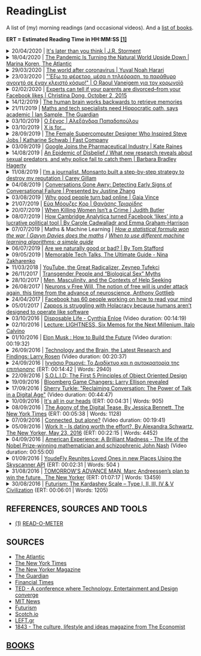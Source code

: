 # ReadingList
A list of (my) morning readings (and occasional videos). And a [list of books](https://github.com/kostasx/Memex/tree/master/BOOKS).

__ERT = Estimated Reading Time in HH:MM:SS [[1]](#read-o-meter)__

<!-- 20.04.2020 -->

<details>
  <summary>20/04/2020 | <a href="https://www.linkedin.com/pulse/its-later-than-you-think-j-r-storment/">It's later than you think | J.R. Storment</a></summary>
  <br/>
  <p><em>Soundtrack of the day: <strong>The Hidden Valley, Peder B. Helland</strong></em></p>

  <br/>
  <blockquote><em>&quot;Do you have them regularly scheduled with your kids? If there’s any lesson to take away from this, it’s to remind others (and myself) not to miss out on the things that matter.&quot;</em></blockquote>

  <br/>
  <blockquote><em>&quot;But I believe in the words of Kahlil Gibran who said, “Work is love made visible.''&quot;</em></blockquote>

  <br/>
  <blockquote><em>&quot;Please ask us about our son’s life and his death. We heal in small bits while talking about it.&quot;</em></blockquote>

</details>

<!-- 18.04.2020 -->

<details>
  <summary>18/04/2020 | <a href="https://www.theatlantic.com/science/archive/2020/04/coronavirus-pandemic-earth-pollution-noise/609316/">The Pandemic Is Turning the Natural World Upside Down | Marina Koren, The Atlantic</a></summary>
  <br/>
  <p><em>Soundtrack of the day: <strong>Peder B. Helland - Flying (Album)</strong></em></p>

  <br/>
  <blockquote><em>&quot;...the response to the pandemic has unwittingly produced some other large-scale, though less conspicuous, effects. In a bittersweet twist, the surreal slowdown of life as we know it has presented researchers with a rare opportunity to study the modern world under some truly bizarre conditions, and they’re scrambling to collect as much data as they can.&quot;</em></blockquote>

  <br/>
  <blockquote><em>&quot;Earth-observing satellites have detected a significant decrease in the concentration of a common air pollutant, nitrogen dioxide, which enters the atmosphere through emissions from cars, trucks, buses, and power plants.&quot;</em></blockquote>

  <br/>
  <blockquote><em>&quot;...a pandemic-related reduction in particulate matter in the atmosphere—the deadliest form of air pollution—likely saved the lives of 4,000 young children and 73,000 elderly adults in China over two months this year.&quot;</em></blockquote>

  <br/>
  <blockquote><em>&quot;“I used to think there weren’t really birds in Wuhan, because you rarely saw them and never heard them. I now know they were just muted and crowded out by the traffic and people,”&quot;</em></blockquote>

  <br/>
  <blockquote><em>&quot;Are the birds chirping more fiercely these days, or am I losing my mind?&quot;</em></blockquote>

  <br/>
  <blockquote><em>&quot;Research has shown that ambient noise from ships and other maritime traffic can increase stress-hormone levels in marine creatures, which can affect their reproductive success. Whales have even shown they can adapt to the din, pausing their singing when cargo ships are near and resuming when they move away.&quot;</em></blockquote>

  <br/>
  <blockquote><em>&quot;Nature is taking a breath when the rest of us are holding ours.&quot;</em></blockquote>

</details>

<!-- 29.03.2020 -->

<details>
  <summary>29/03/2020 | <a href="https://www.ft.com/content/19d90308-6858-11ea-a3c9-1fe6fedcca75">The world after coronavirus | Yuval Noah Harari </a></summary>
  <br/>
  <blockquote><em>&quot;...temporary measures have a nasty habit of outlasting emergencies,&quot;</em></blockquote>
  <br/>
  <blockquote><em>&quot;Even when infections from coronavirus are down to zero, some data-hungry governments could argue they needed to keep the biometric surveillance systems in place because they fear a second wave of coronavirus, or because there is a new Ebola strain evolving in central Africa, or because ...you get the idea.&quot;</em></blockquote>
  <br/>
  <blockquote><em>&quot;A big battle has been raging in recent years over our privacy. The coronavirus crisis could be the battle’s tipping point. For when people are given a choice between privacy and health, they will usually choose health.&quot;</em></blockquote>
  <br/>
  <blockquote><em>&quot;Asking people to choose between privacy and health is, in fact, the very root of the problem. Because this is a false choice. We can and should enjoy both privacy and health.&quot;</em></blockquote>
  <br/>
  <blockquote><em>&quot;A self-motivated and well-informed population is usually far more powerful and effective than a policed, ignorant population.&quot;</em></blockquote>
  <br/>
  <blockquote><em>&quot;A collective paralysis has gripped the international community. There seem to be no adults in the room.&quot;</em></blockquote>
  <br/>
  <blockquote><em>&quot;We must hope that the current epidemic will help humankind realise the acute danger posed by global disunity.&quot;</em></blockquote>
  <br/>
  <blockquote><em>&quot;Humanity needs to make a choice. Will we travel down the route of disunity, or will we adopt the path of global solidarity?&quot;</em></blockquote>
</details>

<!-- 23.03.2020 -->

<details>
  <summary>23/03/2020 | <a href="https://m.lifo.gr/articles/almanac/274595/o-raoyl-vanegkem-gia-ton-koronoio"> "'Εξω το φέρετρο, μέσα η τηλεόραση, το παράθυρο ανοιχτό σε έναν κλειστό κόσμο!" | Ο Raoul Vaneigem για τον κορωνοϊό</a></summary>
  <p><em>Soundtrack of the day: <strong>La Mer, Charles Trenet</strong></em></p>
  <br/>
  <blockquote><em>&quot;Υπάρχουν πάντα περισσότερα χρήματα για τις τράπεζες και όλο και λιγότερα κρεβάτια και νοσηλευτές για τα νοσοκομεία.&quot;</em></blockquote>
  <br/>
  <blockquote><em>&quot;Ο κορωναϊός κατάφερε ακόμη κι άλλα. Παύοντας την βλαβερές συνέπειες της αχαλίνωτης παραγωγής, μειώνει την παγκόσμια ρύπανση, γλύτωνει εκατομμύρια ανθρώπους από έναν προγραμματισμένο θάνατο, η φύση αναπνέει, τα δελφίνια επιστρέφουν στη Σαρδηνία, τα κανάλια της Βενετίας απαλλαγμένα από τον μαζικό τουρισμό ξαναβρίσκουν ένα νερό καθαρό, το χρηματιστήριο καταρρέει. Η Ισπανία αποφασίζει να εθνικοποιήσει ιδιωτικά νοσοκομεία, σαν να ανακαλύπτει εκ νέου την κοινωνική ασφάλιση, σαν να θυμάται το κράτος το κράτος πρόνοιας που κατέστρεψε.&quot;</em></blockquote>
  <br/>
  <blockquote><em>&quot;Το σημαντικό είναι να "ασχοληθούμε εμείς οι ίδιοι με τις υποθέσεις μας" αφήνοντας την κομπιναδόρικη φούσκα να διαλυθεί και να εκραγεί. Ας προσέξουμε να μη μας λείψει η τόλμη και η αυτοπεποίθηση!&quot;</em></blockquote>
</details>

<details>
  <summary>02/02/2020 | <a href="https://qz.com/513392/experts-can-tell-if-your-parents-are-divorced-from-your-facebook-likes/">Experts can tell if your parents are divorced–from your Facebook likes | Christina Dong, October 2, 2015</a></summary>
  <br/>
  <blockquote><em>&quot;You are what you “like” on Facebook, a Stanford professor has found.&quot;</em></blockquote>
  <br/>
  <blockquote><em>&quot;...our most intimate traits can be very easily predicted from a digital footprint, and a very general one as well, such as Facebook “likes.”&quot;</em></blockquote>
  <br/>
  <blockquote><em>&quot;One of our most surprising findings is that we could even predict whether your parents were divorced or not, based on your Facebook likes.&quot;</em></blockquote>
  <br/>
  <blockquote><em>&quot;There are many other intimate traits that are also predictable from your digital footprint: smoking, drinking, taking drugs, sexual orientation, religious and political views and so on.&quot;</em></blockquote>
  <br/>
  <blockquote><em>&quot;The second surprising thing is that such a wide range of digital footprints can be used in predictions—even broad measures, such as the number of your friends, number of your likes, how many times you log in to Facebook, how many tweets you have. Each one of those measures is not a very strong predictor of anything on its own. But if you combine many different variables of this kind, each of them slightly predictive, the computer can get a very good idea of who you are.&quot;</em></blockquote>
  <br/>
  <blockquote><em>&quot;Few Facebook likes are so obviously linked with personality or other traits as to allow a human to use them in forming accurate judgments.&quot;</em></blockquote>
  <br/>
  <blockquote><em>&quot;Computers, however, are very good at combining thousands or millions of subtle pieces of information to arrive at accurate predictions. We humans, with our limited ability to simultaneously process more than a few facts at a time, are rather bad at it.&quot;</em></blockquote>
  <br/>
  <blockquote><em>&quot;I think that, in a way, Facebook and other social media might be conveying information that is closer to our true selves than what we reveal in a face-to-face interaction.&quot;</em></blockquote>
  <br/>
  <blockquote><em>&quot;It’s rather easy for people to misrepresent themselves in, say, a half-hour-long interview or on a first date. It’s much more difficult to monitor your appearances and opinions in years of your Facebook history.&quot;</em></blockquote>
</details>

<details>
  <summary>14/12/2019 | <a href="https://www.sciencedaily.com/releases/2019/01/190114082844.htm">The human brain works backwards to retrieve memories</a></summary>
  <br/>
  <blockquote><em>&quot;Memory is a reconstructive process, biased by personal knowledge and world views -- sometimes we even remember events that never actually happened.&quot;</em></blockquote>
  <br/>
  <blockquote><em>&quot;Although our memories seem to appear in our 'internal eye' as vivid images, they are not simple snapshots from the past, but reconstructed and biased representations.&quot;</em></blockquote>
  <br/>
  <blockquote><em>&quot;If our memories prioritise conceptual information*, this also has consequences for how our memories change when we repeatedly retrieve them, adds Linde Domingo. It suggests they will become more abstract and gist-like with each retrieval.&quot;</em></blockquote>
</details>

<details>
  <summary>21/11/2019 | <a href="https://www.theguardian.com/science/2019/aug/16/mathematicians-need-doctor-style-hippocratic-oath-says-academic-hannah-fry">Maths and tech specialists need Hippocratic oath, says academic | Ian Sample, The Guardian</a></summary>
  <br/>
  <blockquote><em>&quot;We’ve got all these tech companies filled with very young, very inexperienced, often white boys who have lived in maths departments and computer science departments. They have never been asked to think about ethics, they have never been asked to consider how other people’s perspectives of life might be different to theirs, and ultimately these are the people who are designing the future for all of us.&quot;</em></blockquote>
</details>

<details>
  <summary>03/10/2019 | <a href="http://www.sarantakos.com/kibwtos/mazi/papadop_ksenos.htm">Ο ξένος | Αλεξάνδρα Παπαδοπούλου</a></summary>
  <br/>
  <blockquote><em>&quot;Κατόπιν, ήλθαν τα γράμματά του, αι εφημερίδες του, και οι επαρχιώται, μαζευμένοι εις το ταχυδρομείον, όπως μαζεύονται για να διαβάσουν τους φακέλους, διότι ο Τούρκος ταχυδρόμος δεν ξεύρει να διαβάσει ούτε ελληνικά, ούτε γαλλικά, έβγαλαν από τα γραμματόσημα διάφορα συμπεράσματα και ένας μάλιστα πρότεινε (όπως εγίνετο δι’ όλους τους ξένους) ν’ ανοίξουν κανένα γράμμα του γιατρού και οι άλλοι απεφάνθησαν «ότι δεν είναι καιρός ακόμη».&quot;</em></blockquote>
  <br>
  <blockquote><em>&quot;«Εγώ εύχομαι να γλιτώσεις γρήγορα από την επαρχίαν και να συνάξεις αρκετά χρήματα, να εξακολουθήσουμε τας σπουδάς μας εις την Ευρώπην.<br>Υ.Γ. Όπως σου είπα, δυσπίστει προς τους επαρχιώτας.»&quot;</em></blockquote>
  <br>
  <blockquote><em>&quot;Ο γιατρός, ο οποίος εσυλλογίζετο με πόσον ολίγα πράγματα κερδίζεται η δημοτικότης, τώρα συλλογίζεται πως με πολύ ολιγότερα κερδίζεται η αντιδημοτικότης.&quot;</em></blockquote>
  <br>
  <a href="ARCHIVE/Ο Ξένος.txt">Local copy</a>
</details>

<details>
  <summary>03/10/2019 | <a href="https://publicdomainreview.org/collections/x-is-for/">X is for…</a></summary>
</details>

<details>
  <summary>28/09/2019 | <a href="https://www.fastcompany.com/90151279/the-woman-supercomputer-designer-who-inspired-steve-jobs">The Female Supercomputer Designer Who Inspired Steve Jobs | Katharine Schwab | Fast Company </a></summary>
  <br/>
  <blockquote><em>&quot;“I grew up in a household that was ‘form follows function,‘” Thiel says. “Basically design had to be functional and it had to express its function. And this was 1 of the 10 commandments in our household.”&quot;</em></blockquote>
</details>

<details>
  <summary>03/09/2019 | <a href="https://thevaccinereaction.org/2019/08/google-joins-the-pharmaceutical-industry/">Google Joins the Pharmaceutical Industry | Kate Raines</a></summary>
  <br/>
  <blockquote><em>&quot;In some cases, no matter how specific a search question is, or how it is worded and re-worded, the search results stubbornly return the same tired but mainstream medical authority-approved results.&quot;</em></blockquote>
  <br/>
  <blockquote><em>&quot;Teasing out the infiltration of the pharmaceutical industry into Google, it seems that Alphabet is not just delivering an approved narrative, but Google’s message too.&quot;</em></blockquote>
</details>

<details>
  <summary>14/08/2019 | <a href="https://www.theatlantic.com/magazine/archive/2019/08/an-epidemic-of-disbelief/592807/">An Epidemic of Disbelief / What new research reveals about sexual predators, and why police fail to catch them | Barbara Bradley Hagerty </a></summary>
  <br/>
  <blockquote><em>&quot;The deeper problem is a criminal-justice system in which police officers continue to reflexively disbelieve women who say they’ve been raped—even in this age of the #MeToo movement, and even when DNA testing can confirm many allegations.&quot;</em></blockquote>
  <br/>
  <blockquote><em>&quot;Each year, roughly 125,000 rapes are reported across the United States. [...] But in 49 out of every 50 rape cases, the alleged assailant goes free—often, we now know, to assault again. Which means that rape—more than murder, more than robbery or assault—is by far the easiest violent crime to get away with.&quot;</em></blockquote>
  <br/>
  <blockquote><em>&quot;If a victim couldn’t come to police headquarters on the detective’s timetable—because she couldn’t find transportation or child care or get time off from work—she was labeled “uncooperative.” The case was closed.&quot;</em></blockquote>
  <br/>
  <blockquote><em>&quot;For more than a decade, Liz Garcia had wondered whether her rapist would return to kill her and her daughters, as he’d promised. She suffered panic attacks, sometimes five a day. She avoided answering the door. She showered with the curtain open. She left the light on all night. She slept on the couch, with her back to the wall. “I had knives under my pillows. I hid knives all over the house,” she told me.&quot;</em></blockquote>
  <br/>
  <blockquote><em>&quot;Most rapes, of course, are not committed by strangers. Eighty percent of the time, the rapist is someone a woman knows—they met at a party or a bar; he’s her colleague, friend, mentor, coach.&quot;</em></blockquote>
  <br/>
  <blockquote><em>&quot;This is the question that haunts every advocate, researcher, and enlightened detective or prosecutor I spoke with: How many rapes could have been prevented if the police had believed the first victim, launched a thorough investigation, and caught the rapist? How many women would have been spared a brutal assault?&quot;</em></blockquote>
  <br/>
  <blockquote><em>&quot;Why would officials decide not to pursue these cases? Campbell and Lovell point to the same factor: law enforcement’s abiding skepticism of women who report being raped.&quot;</em></blockquote>
  <br/>
  <blockquote><em>&quot;“We heard over and over detectives use the term righteous victim,” she told me. A woman who didn’t know her assailant, who fought back, who has a clean record and hadn’t been drinking or offering sex for money or drugs—that woman will be taken seriously. Spohn recalled a typical comment: “ ‘If I had a righteous victim, I would do all that I could to make sure that the suspect was arrested. But most of my victims don’t look like that.’ ”&quot;</em></blockquote>
</details>

<details>
  <summary>11/08/2019 | <a href="https://www.theguardian.com/commentisfree/2019/aug/08/monsanto-roundup-journalist-documents">I’m a journalist. Monsanto built a step-by-step strategy to destroy my reputation | Carey Gillam</a></summary>
  <br/>
  <blockquote><em>&quot;...when I recently received close to 50 pages of internal Monsanto communications about the company’s plans to target me and my reputation, I was shocked.&quot;</em></blockquote>
</details>

<details>
  <summary>04/08/2019 | <a href="https://vimeo.com/285803564"> Conversations Gone Awry: Detecting Early Signs of Conversational Failure | Presented by Justine Zhang  </a></summary>
  <p>Duration: 25:17</p>
  <p>
    <a href="http://www.cs.cornell.edu/~cristian/Conversations_gone_awry_files/awry_talk_acl2018.pdf"><strong>Slides</strong></a>
  </p>
  <br/>
  <blockquote><em>&quot;So, in some sense, being polite at the start of a conversation, gains significance in terms of how that conversation eventually ends up.&quot;</em></blockquote>
</details>

<details>
  <summary>03/08/2019 | <a href="https://mosaicscience.com/story/why-good-people-turn-bad-online-science-trolls-abuse/">Why good people turn bad online | Gaia Vince</a></summary>
  <br/>
  <blockquote><em>&quot;
  The constant barrage of abuse, including death threats and threats of sexual violence, is silencing people, pushing them off online platforms and further reducing the diversity of online voices and opinion. [...] instead of embracing a massive extension of our social circles online, we seem to be reverting to tribalism and conflict.
  &quot;</em></blockquote>
  <br>
  <blockquote><em>&quot;
  "There is a lot of evidence that cooperation is a central feature of human evolution," says [David] Rand [Associate Professor of Management Science & Brain and Cognitive Sciences at MIT]. Individuals benefit, and are more likely to survive, by cooperating with the group. And being allowed to stay in the group and benefit from it is reliant on our reputation for behaving cooperatively.
  &quot;</em></blockquote>
  <br>
  <blockquote><em>&quot;
  Rather than work out every time whether it’s in our long-term interests to be nice, it’s more efficient and less effort to have the basic rule: be nice to other people. That’s why our unthinking response in the experiment is a generous one.
  &quot;</em></blockquote>
  <br>
  <blockquote><em>&quot;
  "Content that triggers outrage and that expresses outrage is much more likely to be shared," Crockett says. What we’ve created online is "an ecosystem that selects for the most outrageous content, paired with a platform where it’s easier than ever before to express outrage".
  &quot;</em></blockquote>
  <br>
  <blockquote><em>&quot;"Our hypothesis is that the design of these platforms could make expressing outrage into a habit, and a habit is something that’s done without regard to its consequences – it’s insensitive to what happens next, it’s just a blind response to a stimulus," [Molly] Crockett [Assistant Professor of Psychology, Cambridge University] explains.<br>"I think it’s worth having a conversation as a society as to whether we want our morality to be under the control of algorithms whose purpose is to make money for giant tech companies," she adds.
  &quot;</em></blockquote>
  <br>
  <blockquote><em>&quot;
  On the upside, the lower costs of expressing outrage online have allowed marginalised, less-empowered groups to promote causes that have traditionally been harder to advance.
  &quot;</em></blockquote>
  <br>
  <blockquote><em>&quot;
  As Danescu-Niculescu-Mizil points out, we’ve had thousands of years to hone our person-to-person interactions, but only 20 years of social media. "Offline, we have all these cues from facial expressions to body language to pitch… whereas online we discuss things only through text. I think we shouldn’t be surprised that we’re having so much difficulty in finding the right way to discuss and cooperate online."
  &quot;</em></blockquote>
  <br>
</details>

<details>
  <summary>21/07/2019 | <a href="https://www.facebook.com/triaridis/posts/10157571793193559?__tn__=K-R">Εύα Μόουζες Κορ | Θανάσης Τριαρίδης</a></summary>
  <br/>
  <blockquote><em>&quot;Σε ένα αδιανόητο παιχνίδι του πεπρωμένου η Εύα Μόουζες-Κορ άφησε την περασμένη Πέμπτη την τελευταία της πνοή μέσα στο Αουσβιτς, περιηγώντας ανθρώπους στους χώρους του Εργαστηρίου Πειραμάτων, εκεί όπου μαρτύρησε πριν από 75 χρόνια, στον πιο σκοτεινό και ανυπόφορο βυθό της ανθρώπινης κατάστασης. Και πέθανε μιλώντας για αυτήν την ανάγκη που κυριολεκτικά σπάραξε την ύστερη ζωή της: την ανάγκη να συγχωρήσουμε για να επιζήσουμε.&quot;</em></blockquote>
  <br>
  <a href="ARCHIVE/ΕΥΑ ΜΟΟΥΖΕΣ ΚΟΡ.md">Local copy</a>
</details>

<details>
  <summary>20/07/2019 | <a href="https://www.nytimes.com/2019/07/10/opinion/judith-butler-gender.html">When Killing Women Isn’t a Crime | Judith Butler</a></summary>
  <br/>
  <blockquote><em>&quot;...violence against women, in its many forms, is a global tragedy.&quot;</em></blockquote>
  <br/>
  <blockquote><em>&quot;Collectives are formed through a realization of a common social condition and a social bond, one that recognizes that what is happening to one life, whether it is violence, debt or subjection to patriarchal authority, is also happening for others. And though they may happen in different ways, the patterns are there, and so also are the grounds for solidarity.&quot;</em></blockquote>
  <br/>
  <blockquote><em>&quot;...lives are renewed in the company of others. Those relations are what sustain us and, as such, deserve our collective attention and commitment.&quot;</em></blockquote>
</details>

<details>
  <summary>08/07/2019 | <a href="https://www.theguardian.com/technology/2018/mar/17/facebook-cambridge-analytica-kogan-data-algorithm">How Cambridge Analytica turned Facebook ‘likes’ into a lucrative political tool | By Carole Cadwalladr and Emma Graham-Harrison</a></summary>
  <p><em>Soundtrack of the day: <strong>Pearl Jam</strong></em></p>
  <br/>
  <blockquote><em>&quot;A few dozen “likes” can give a strong prediction of which party a user will vote for, reveal their gender and whether their partner is likely to be a man or woman, provide powerful clues about whether their parents stayed together throughout their childhood and predict their vulnerability to substance abuse. And it can do all this without an need for delving into personal messages, posts, status updates, photos or all the other information Facebook holds.&quot;</em></blockquote>
  <br/>
  <blockquote><em>&quot;But five years ago psychology researchers showed that far more complex traits could be deduced from patterns invisible to a human observer scanning through profiles. Just a few apparently random “likes” could form the basis for disturbingly complex character assessments.&quot;</em></blockquote>
  <br/>
  <blockquote><em>&quot;The predictability of individual attributes from digital records of behaviour may have considerable negative implications, because it can easily be applied to large numbers of people without their individual consent and without them noticing,&quot;</em></blockquote>
  <br/>
  <blockquote><em>&quot;Commercial companies, governmental institutions, or even your Facebook friends could use software to infer attributes such as intelligence, sexual orientation or political views that an individual may not have intended to share.&quot;</em></blockquote>
</details>

<details>
  <summary>07/07/2019 | Maths & Machine Learning | <em><a href="https://www.theguardian.com/world/2006/jul/20/secondworldwar.tvandradio">How a statistical formula won the war | Gavyn Davies does the maths</a></em> / <em><a href="https://www.freecodecamp.org/news/when-to-use-different-machine-learning-algorithms-a-simple-guide-ba615b19fb3b/">When to use different machine learning algorithms: a simple guide</a></em></summary>
  <ul>
    <li>
      <p><a href="https://www.theguardian.com/world/2006/jul/20/secondworldwar.tvandradio">How a statistical formula won the war | Gavyn Davies does the maths</a></p>
      <p><a href="ARCHIVE/How a statistical formula won the war.txt">Local Copy</a></p>
      <p><blockquote><em>&quot;It is the story of how a simple statistical formula successfully estimated the number of tanks the enemy was producing, at a time when this could not be directly observed by the allied spy network.&quot;</em></blockquote></p>
      <p><blockquote><em>&quot;The statisticians had one key piece of information, which was the serial numbers on captured mark V tanks. The statisticians believed that the Germans, being Germans, had logically numbered their tanks in the order in which they were produced. And this deduction turned out to be right. It was enough to enable them to make an estimate of the total number of tanks that had been produced up to any given moment.&quot;</em></blockquote></p>
      <p><blockquote><em>&quot;[T]the statisticians reckoned that a good estimator of the number of tanks would probably be provided by the simple equation (M-1)(S+1)/S. [...] By using this formula, statisticians reportedly estimated that the Germans produced 246 tanks per month between June 1940 and September 1942.&quot;</em></blockquote></p>
      <p><blockquote><em>&quot;By using this formula, statisticians reportedly estimated that the Germans produced 246 tanks per month between June 1940 and September 1942. At that time, standard intelligence estimates had believed the number was far, far higher, at around 1,400. After the war, the allies captured German production records, showing that the true number of tanks produced in those three years was 245 per month, almost exactly what the statisticians had calculated, and less than one fifth of what standard intelligence had thought likely.&quot;</em></blockquote></p>
      <p></p>
    </li>
    <li><a href="https://www.freecodecamp.org/news/when-to-use-different-machine-learning-algorithms-a-simple-guide-ba615b19fb3b/">When to use different machine learning algorithms: a simple guide</a></li>
  </ul>
</details>

<details>
  <summary>06/07/2019 | <a href="http://www.bbc.com/future/story/20130114-are-we-naturally-good-or-bad">Are we naturally good or bad? | By Tom Stafford</a></summary>
  <br/>
  <blockquote><em>&quot;tightly bound into the nature of our developing minds is the ability to make sense of the world in terms of motivations, and a basic instinct to prefer friendly intentions over malicious ones. It is on this foundation that adult morality is built.&quot;</em></blockquote>
  <br>
  <a href="ARCHIVE/Are we naturally good or bad.txt">Local copy</a>
</details>

<details>
  <summary>09/05/2019 | <a href="https://testandcode.com/71">Memorable Tech Talks, The Ultimate Guide - Nina Zakharenko</a></summary>

  <br/>
  <blockquote>"Getting started with tech talks: start with lightning talks, preferably at local meetups."</blockquote>

  <br/>
  <blockquote>"Practice your talks beforehand, preferably with some audience (friends, colleagues). "</blockquote>

  <br/>
  <blockquote>"The time it takes to practice a presentation, will always be off from the real thing. Keep this in time."</blockquote>

  <br/>
  <blockquote>"Add timing to your slides. For example, you can write a note 'half time' in the middle of the slides, so that when you reach that slide you know whether you need to slow down or speed up if you are off the clock. Try placing time stamps on several slides."</blockquote>

  <br/>
  <blockquote>"Use a countdown timer"</blockquote>

  <br/>
  <blockquote>"Don't stand still! (Audience comment on Brian: "I like that you are walking around!")"</blockquote>

  <br/>
  <blockquote>"Read books and watch talks about public speaking"</blockquote>

  <br/>
  <blockquote>"A little bit of silence/pause in the talk is helpful for both you and the audience"
    (it also adds a little bit of drama: what are you going to talk next?)"
    Take a pause, drink some water or coffee if you feel a bit embarrassed."</blockquote>

  <br/>
  <blockquote>"Have anything prerecorded or in slide format in case live coding/demos break or stop working. Live demos without a backup plan is not good."</blockquote>

  <br/>
  <blockquote>"Nina's approach for learning and teaching deep tech concepts: take a concept that seems to be out of reach for beginners, breaking it down to the most digestible chunks and then building your talk based on them."</blockquote>

  <p><a href="https://medium.com/@nnja/the-ultimate-guide-to-memorable-tech-talks-e7c350778d4b">Read more: The Ultimate Guide to Memorable Talks</a></p>

  <p><a href="https://twitter.com/nnja">Nina @ Twitter</a></p>

  <p><a href="https://github.com/nnja">Nina @ GitHub</a></p>
</details>

<details>
  <summary>11/03/2018 | <a href="https://www.nytimes.com/2018/03/10/opinion/sunday/youtube-politics-radical.html">YouTube, the Great Radicalizer, Zeynep Tufekci</a></summary>

  <blockquote>
  <p><em>&quot;In effect, YouTube has created a restaurant that serves us increasingly sugary, fatty foods, loading up our plates as soon as we are finished with the last meal. Over time, our tastes adjust, and we seek even more sugary, fatty foods, which the restaurant dutifully provides. When confronted about this by the health department and concerned citizens, the restaurant managers reply that they are merely serving us what we want.&quot;</em></p>
  </blockquote>
</details>

<details>
  <summary>26/11/2017 | <a href="https://medium.com/@juliaserano/transgender-people-and-biological-sex-myths-c2a9bcdb4f4a?subid=22884542">Transgender People and “Biological Sex” Myths</a></summary>

  <p><em>Soundtrack of the day: <strong><a href="https://www.last.fm/music/Andr%C3%A9+Rieu/Fiesta/Fascination">Andre Rieu - Fascination</a></strong></em></p>

  <blockquote>
  <p><em>&quot;Sex is multifaceted, variable, and somewhat malleable.&quot;</em></p>
  </blockquote>

  <blockquote>
  <p><em>&quot;While some biologists in the past have forwarded strict “nature” arguments, contemporary biologists acknowledge that most (if not all) human traits arise due to complex interactions between numerous biological factors (both shared biology and individual biological differences) and environment (both shared culture and individual experiences) to create a broad spectrum of outcomes.&quot;</em></p>
  </blockquote>

  <blockquote>
  <p><em>&quot;So in other words, we can say that biological sex differences exist, and also that our understanding of sex is socially constructed — these are not contradictory statements at all.&quot;</em></p>
  </blockquote>

  <blockquote>
  <p><em>&quot;Feminism is a movement to end sexism. Trans women face sexism. Ergo, trans women have a stake in feminism.&quot;</em></p>
  </blockquote>
</details>

<details>
  <summary>28/10/2017 | <a href="http://www2.clarku.edu/faculty/addis/menscoping/files/addis_mahalik_2003.pdf">Men, Masculinity, and the Contexts of Help Seeking</a></summary>
  <p>By Michael E. Addis / James R. Mahalik / Clark University Boston College</p>

  <blockquote>
    <p><em>&quot;A man is least likely to seek help for problems that he sees as unusual, especially when he also perceives them as central to his identity. He is also unlikely to seek help if groups of men who are important to him endorse norms of self-reliance or other norms that suggest his problem is non-normative. Finally, help seeking is less likely to the degree that a man calculates that rejection from an important social group, as well as his view of himself as deviant, are costs too great to risk in relation to the help he might receive. This is especially true if he feels he will sacrifice his autonomy by seeking help.&quot;</em></p>
  </blockquote>

  <blockquote>
    <p><em>&quot;There is little doubt that traditional helping services are underutilized by many men experiencing a wide range of problems in living. It is also likely that a variety of masculinity ideologies, norms, and gender roles play a part in discouraging men’s help seeking.&quot;</em></p>
  </blockquote>
</details>

<details>
  <summary>26/08/2017 | <a href="https://www.1843magazine.com/content/ideas/neurons-v-free-will">Neurons v Free Will, The notion of free will is under attack again, this time from the advance of neuroscience, Anthony Gottlieb</a></summary>
  <p><em>Soundtrack of the day: <strong><a href="http://ambientradio.org">AmbientRadio</a></strong></em></p>

  <blockquote>
    <p><em>&quot;[T]here is a growing realisation among some neuroscientists that looking at flickers of activity inside our heads can be a misleading way to see how our minds work.&quot;</em></p>
  </blockquote>

  <blockquote>
    <p><em>&quot;A team of psychologists at MIT and the University of California at San Diego, who were puzzled by the suspiciously definitive results of many brain-scan studies on these topics, asked the authors of 55 such papers how they had analysed their data. The team reported in 2009 that over half the studies used faulty methods that were guaranteed to shift the results in favour of the correlations they had been looking for between mental activity and blips in parts of the brain.&quot;</em></p>
  </blockquote>

  <blockquote>
    <p><em><strong>It’s worth bearing this in mind the next time you read about a brain-scan study which purportedly reveals how and why we do what we do.</strong></em></p>
  </blockquote>

  <blockquote>
    <p><em>&quot;For Epicurus, tranquillity was the ultimate delight. That is why the real Epicurus – in contrast to the crude sybarite invented by his detractors – denounced the rapidly rotting fruits of dissipation and excess. The constant pursuit of intense pleasures will in fact backfire, according to Epicurus, because it leads to the psychological hell of enslavement to unsatisfiable appetites. The would-be hedonist must take care to ensure that the pain of overreaching desire does not ruin his peace of mind and thereby defeat his original aim of securing a balance of pleasure over pain.&quot;</em></p>
  </blockquote>

  <blockquote>
    <p><em>&quot;A good Platonist would rather contemplate the perfect meal than eat it.&quot;</em></p>
  </blockquote>

  <p><a href="https://www.1843magazine.com/story/a-practitioners-guide-to-hedonism">A practitioner’s guide to hedonism, Anthony Gottlieb</a></p>
</details>

<details>
  <summary>24/04/2017 | <a href="https://www.theguardian.com/technology/2017/apr/19/facebook-mind-reading-technology-f8">Facebook has 60 people working on how to read your mind</a></summary>
  <p>(ERT: 00:05:15 | Words: 1052)</p>
</details>

<details>
  <summary>05/01/2017 | <a href="http://qz.com/849980/zappos-is-struggling-with-holacracy-because-humans-arent-designed-to-operate-like-software/">Zappos is struggling with Holacracy because humans aren’t designed to operate like software</a></summary>
</details>

<details>
  <summary>03/10/2016 | <a href="https://vimeo.com/84972560">Disposable Life - Cynthia Enloe</a> (Video duration: 00:14:19)</summary>

  <blockquote>
    <p><em>&quot;We could always turn into the disposers. We could be the disposable, but we can also be the disposers. And for that we have to really think hard about Arendt's warnings to all of us. And the warning, I think, Arendt, offers us, a timely one, is that you become a disposer if you begin to look at photographs of people and you just see masses without any stories, or any names. You become a disposer, if you begin to talk about people as categories. You become a disposer when you can no longer tolerate complexity. And that means individual people's lives.&quot;</em></p>
  </blockquote>
</details>

<details>
  <summary>02/10/2016 | <a href="https://web.stanford.edu/~protass/files/Calvino_Six%20Memos%20for%20the%20Next%20Millenium.pdf">Lecture: LIGHTNESS, Six Memos for the Next Millenium, Italo Calvino</a></summary>

  <p><em>Soundtrack of the day: <strong>The Zero Theorem (Music From the Motion Picture), By George Fenton</strong></em></p>

  <blockquote>
    <p><em>&quot;Today every branch of science seems intent on demonstrating that the world is supported by the most minute entities, such as the messages of DNA, the impulses of neurons, and quarks, and neutrinos wandering through space since the beginning of time...&quot;</em></p>
  </blockquote>

  <blockquote>
    <p><em>&quot;Lucretius' chief concern is to prevent the weight of matter from crushing us. Even while laying down the rigorous mechanical laws that determine every event, he feels the need to allow atoms to make unpredictable deviations from the straight line, thereby ensuring freedom both to atoms and to human beings.&quot;</em></p>
  </blockquote>

  <blockquote>
    <p><em>&quot;Were I to choose an auspicious image for the new millennium, I would choose this one: The sudden agile leap of the poet-philosopher who raises himself above the weight of the world, showing that with all his gravity he has the secret of lightness, and that what many consider to be the vitality of the times--noisy, aggressive, revving and roaring--belongs to the realm of death, like a cemetery for rusty, old cars.&quot;</em></p>
  </blockquote>
</details>

<details>

  <summary>01/10/2016 | <a href="https://www.youtube.com/watch?v=tnBQmEqBCY0">Elon Musk : How to Build the Future</a> (Video duration: 00:19:32)
  </summary>

  <p><em>Soundtrack of the day: <strong>Brian Eno</strong></em></p>

  <blockquote>
  <p><em>&quot;Entropy is not on your side.&quot;</em></p>
  </blockquote>
</details>

<details>
  <summary>26/09/2016 | <a href="https://www.youtube.com/watch?v=n0OqA0pmAag">Technology and the Brain, the Latest Research and Findings: Larry Rosen</a> (Video duration: 00:20:37)</summary>
  <blockquote>
  <p><em>Visiting 1 website, just once in the 15 minutes, led to worst grades. Can you guess what website? Facebook.&quot;</em></p>
  </blockquote>
  <blockquote>
  <p><em>&quot;How can you be working when part of your brain, 25 seconds before, is already getting excited about switching to Facebook, a video or games?&quot;</em></p>
  </blockquote>
</details>

<details>
  <summary>24/09/2016 | <a href="https://left.gr/news/ignasio-ramone-diadiktyo-kai-i-aytokratoria-tis-epitirisis">Ιγνάσιο Ραμονέ: Το Διαδίκτυο και η αυτοκρατορία της επιτήρησης</a> (ERT: 00:14:42 | Words: 2940)</summary>
  <p><em>Soundtrack of the day: <a href="https://www.youtube.com/watch?v=PxucQe-3gMY">Across the Universe</a></em></p>
  <blockquote>
  <p><em>&quot;Το σημερινό σύστημα μας κάνει όχι μόνο να είμαστε υπό επιτήρηση, αλλά και να παρακολουθούμε κι εμείς τους άλλους. Αυτό είναι η διαστροφή του συστήματος. [...] Δεν είναι εύκολο να αντιληφθείς ότι εσύ ο ίδιος συνεισφέρεις στην παρακολούθησή σου.&quot;</em></p>
  </blockquote>
  <blockquote>
  <p><em>&quot;El sistema hoy de hace nosotros, ya no sólo personas vigiladas, sino que quiere que nosotros mismos seamos vigilantes. Esto es una perversión del sistema. [...] &quot;</em></p>
  </blockquote>
  <blockquote>
  <p><em>&quot;H επιτήρηση ήδη δεν είναι όπως πριν. Τώρα πια δεν είναι ανάγκη να βάλεις κοριό σε τηλέφωνα. Εγώ ο ίδιος αγόρασα το iPhone μου, τον υπολογιστή μου και το iPad μου. Για να μας επιτηρεί κάποιος, αρκούν αυτές οι συσκευές και όσα κάνουμε με αυτές, οι οποίες μετατρέπονται έτσι σε βραχιόλι παρακολούθησης. <strong>Δεν είναι εύκολο να αντιληφθείς ότι εσύ ο ίδιος συνεισφέρεις στην παρακολούθησή σου.</strong>&quot;</em></p>
  </blockquote>
  <blockquote>
  <p><em>&quot;La vigilancia ya no es como antes. Hoy ya no es necesario pinchar teléfonos porque yo mismo me he comprado mi iPhone, mi ordenador o mi iPad. Basta con vigilar, y se puede hacer a distancia, lo que hago con estos aparatos, que se convierten en una especie de pulsera de seguimiento. No es fácil tomar conciencia de que tú mismo estás contribuyendo a tu propia vigilancia.&quot;</em></p>
  </blockquote>
  <p><a href="http://www.publico.es/internacional/ignacio-ramonet-entrevista-imperio-vigilancia.html">Original article</a></p>
</details>

<details>
  <summary>22/09/2016 | <a href="https://scotch.io/bar-talk/s-o-l-i-d-the-first-five-principles-of-object-oriented-design">S.O.L.I.D: The First 5 Principles of Object Oriented Design</a></summary>
  <p><em>Soundtrack of the day: Frédéric Chopin</em></p>
</details>

<details>
  <summary>19/09/2016 | <a href="https://www.youtube.com/watch?v=mB2V0BXH608">Bloomberg Game Changers: Larry Ellison revealed</a>
  </summary>
  <p>(Video duration: 00:25:06)</p>

  <blockquote>
    <p><em>&quot;Ellison sold his database to the CIA, his first customer. He called the new software Oracle version 2. There was no version 1, because everyone thought... well no one buys version 1, it's buggy. So we started with version 2.&quot;</em></p>
  </blockquote>
</details>

<details>
  <summary>17/09/2016 | <a href="https://www.youtube.com/watch?v=DyvJ6mqfJ6o">Sherry Turkle: &quot;Reclaiming Conversation: The Power of Talk in a Digital Age&quot;</a> (Video duration: 00:44:47)</summary>
  <p><em>Soundtrack of the day: <a href="http://no-fate.net/">Andreas Loesch, Endure, from the album: 'The Phoboslab Works'</a></em></p>
  <blockquote>
  <p><em>&quot;Digital communication, has gotten us accustomed to the edited life, we've got to reconsider that the unedited life is also worth living.&quot;</em></p>
  </blockquote>
  <blockquote>
  <p><em>&quot;Conversation, like life, has silences. It has boring bits. And it's often in the moments when we stumble, and we hesitate, and we fall silent, and we're not so perfect, that we reveal ourself to each other.&quot;</em></p>
  </blockquote>
  <blockquote>
  <p><em>&quot;The capacity for solitude, is closely linked to the capacity for relationship.&quot;</em></p>
  </blockquote>
  <blockquote>
  <p><em>&quot;Remember that the presence of a device [in a conversation] already signals your attention is divided.&quot;</em></p>
  </blockquote>
</details>

<details>
  <summary>10/09/2016 | <a href="http://news.mit.edu/2016/all-in-our-heads-marika-landau-wells-0223">It's all in our heads</a> (ERT: 00:04:31 | Words: 905)</summary>
  <blockquote>
  <p>Political science PhD student Marika Landau-Wells is using psychology and neuroscience to better understand political behavior.</p>
  </blockquote>
</details>

<details>
  <summary>08/09/2016 | <a href="http://www.nytimes.com/2016/07/10/fashion/dating-text-messages-breadcrumbing.html">The Agony of the Digital Tease, By Jessica Bennett, The New York Times</a> (ERT: 00:05:38 | Words: 1128)</summary>
  <p><em>Soundtrack of the day: Το Μινόρε της Αυγής</em></p>
  <blockquote>
  <p>For anyone who’s ever dated, or maintained any kind of relationship, in the digital age, you have probably known a breadcrumber. They communicate via sporadic noncommittal, but repeated messages — or breadcrumbs — that are just enough to keep you wondering but not enough to seal the deal (whatever that deal may be).</p>
  </blockquote>
</details>

<details>
  <summary>07/09/2016 | <a href="http://www.ted.com/talks/sherry_turkle_alone_together">Connected, but alone?</a> (Video duration: 00:19:41)</summary>
  <p><em>Soundtrack of the day: The Zero Theorem Original Soundtrack, George Fenton</em></p>
  <blockquote>
  <p>Over the past 15 years, I've studied technologies of mobile communication and I've interviewed hundreds and hundreds of people, young and old, about their plugged in lives. And what I've found is that our little devices, those little devices in our pockets, are so psychologically powerful that they don't only change what we do, they change who we are.</p>
  </blockquote>
  <blockquote>
  <p>And I believe it's because technology appeals to us most where we are most vulnerable. And we are vulnerable. We're lonely, but we're afraid of intimacy. And so from social networks to sociable robots, we're designing technologies that will give us the illusion of companionship without the demands of friendship. We turn to technology to help us feel connected in ways we can comfortably control. But we're not so comfortable. We are not so much in control.</p>
  </blockquote>
  <p><a href="http://www.newyorker.com/magazine/2013/11/25/the-love-app">The Love App: Romance in the world’s most wired city, By Lauren Collins, The New Yorker</a> (ERT: 00:30:54 | Words: 6182)</p>
  <blockquote>
  <p>V.C.N.C., a startup based in Seoul, has created an app for couples like Jimin and Yundi. It’s called Between, “a beautiful space where you can share all your moments only with the one that matters.” It provides a private system by which couples exchange voice and text messages, share photo albums, and post notes on a memo board.</p>
  </blockquote>
</details>

<details>
  <summary>05/09/2016 | <a href="http://www.newyorker.com/magazine/2016/05/23/why-dating-is-drudgery">Work It - Is dating worth the effort?, By Alexandra Schwartz, The New Yorker, May 23, 2016</a> (ERT: 00:22:15 | Words: 4452)</summary>
  <p><em>Soundtrack of the day: <a href="http://www.mogwai.co.uk/music/les-revenants/">MOGWAI - Les Revenants</a></em></p>
  <blockquote>
  <p>&quot;Reading [Moira] Weigel’s “Labor of Love, [The Invention of Dating]” you can get the sense that women are now pinballing among the worst of all the dating systems that have come before. Like the shopgirls of the twenties, Weigel says, we turn ourselves into commodities, typing up dating-site profiles as if they were product descriptions, placing orders on one person and disposing of the next with a single swipe.&quot;</p>
  </blockquote>
  <blockquote>
  <p>&quot;Another girl tells [Nancy Jo] Sales that social media is “destroying our lives.” Sales asks why she doesn’t quit. “Because then we would have no life,” she is told.&quot;</p>
  </blockquote>
</details>

<details>
  <summary>04/09/2016 | <a href="http://www.pbs.org/wgbh/amex/nash/index.html">American Experience: A Brilliant Madness - The life of the Nobel Prize-winning mathematician and schizophrenic John Nash</a> (Video duration: 00:55:00)</summary>
  <blockquote>
  <p><em>&quot;Three years later, he graduated from Carnegie Institute of Technology with a master's degree in math. His adviser wrote him an one-sentence recommendation: 'This man is a genius.'</em></p>
  </blockquote>
</details>

<details>
  <summary>01/09/2016 | <a href="http://en.business.skyscanner.net/en-gb/blog/youdefly-reunites-loved-ones-in-new-places-using-the-skyscanner-api">YoudeFly Reunites Loved Ones in new Places Using the Skyscanner API</a> (ERT: 00:02:31 | Words: 504 )</summary>
  <p><em>Soundtrack of the day: <a href="https://soundcloud.com/javarnanda-consapevole-del-vuoto">Javarnanda</a></em></p>
  <p><a href="https://derickbailey.com/email_archive/the-secret-of-your-success/">Derick Bailey, The secret of your success</a> (ERT: 00:02:26 | Words: 488)</p>
  <p><a href="https://getputpost.co/the-zinc-api-and-pivoting-before-demo-day-5265d8493c59">The Zinc API and pivoting before demo day, GET PUT POST</a> (ERT: 00:12:27 | Words: 2491)</p>
  <blockquote>
  <p><em>This edition, I spoke with Max Kolysh from Zinc. Zinc’s API lets you buy anything from major online retailers like Amazon and Walmart with a single POST request.</em></p>
  </blockquote>
</details>

<details>
  <summary>31/08/2016 | <a href="http://www.newyorker.com/magazine/2015/05/18/tomorrows-advance-man">TOMORROW’S ADVANCE MAN, Marc Andreessen’s plan to win the future., The New Yorker</a> (ERT: 01:07:17 | Words: 13459)</summary>
  <p><em>Soundtrack of the day: Alicia Keys &amp; Jay-Z - Empire State of Mind</em></p>
</details>

<details>
  <summary>30/08/2016 | <a href="http://futurism.com/the-kardashev-scale-type-i-ii-iii-iv-v-civilization/">Futurism: The Kardashev Scale – Type I, II, III, IV &amp; V Civilization</a> (ERT: 00:06:01 | Words: 1205)</summary>
  <p><em>Soundtrack of the day: <a href="https://soundcloud.com/poldoore">Poldoore, SoundCloud</a></em></p>
  <p><a href="http://www.platform.gr/life/ergasia/189-proswpa/6830-anastasia-siapka-neoi-pou-epixeiroyn-theloume-na-petyxoume-tin-syzefksi-tis-texnologias-me-tin-ekpaidefsi-gia-katoikous-apomakrysmenon-perioxon">Αναστασία Σιάπκα (νέοι που επιχειρούν): O προγραμματισμός είναι η νέα lingua franca!</a> (ERT: 00:06:47 | Words: 1358)</p>
  <p><a href="http://lens.blogs.nytimes.com/2016/02/29/lesbos-greece-marieke-van-der-velden-philip-brink/">Once Upon a Greek Island, Migrants and Tourists</a> (ERT: 00:04:05 | Words: 819) / (Video duration: 00h:22m:30s)</p>
</details>

## REFERENCES, SOURCES AND TOOLS

- [(1)](#read-o-meter) [READ-O-METER](http://niram.org/read/)

## SOURCES

- [The Atlantic](https://www.theatlantic.com/)
- [The New York Times](https://www.nytimes.com/)
- [The New Yorker Magazine](https://www.newyorker.com/)
- [The Guardian](https://www.theguardian.com/)
- [Financial Times](https://www.ft.com/)
- [TED - A conference where Technology, Entertainment and Design converge](https://www.ted.com)
- [MIT News](https://news.mit.edu)
- [Futurism](https://futurism.com/)
- [Scotch.io](https://scotch.io)
- [LEFT.gr](https://left.gr/)
- [1843 - The culture, lifestyle and ideas magazine from The Economist](https://www.1843magazine.com/)

## [BOOKS](BOOKS/README.md)

